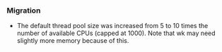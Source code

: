 ### Migration
- The default thread pool size was increased from 5 to 10 times the number of available CPUs (capped at 1000). Note that wk may need slightly more memory because of this.
